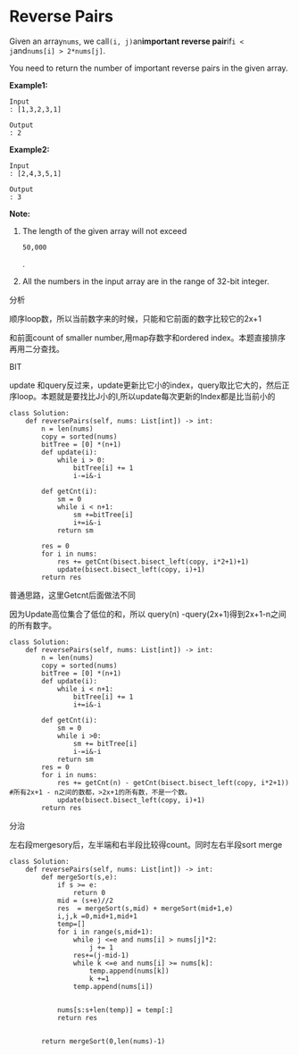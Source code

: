 # Reverse Pairs

Given an array`nums`, we call`(i, j)`an**important reverse pair**if`i < j`and`nums[i] > 2*nums[j]`.

You need to return the number of important reverse pairs in the given array.

**Example1:**

```text
Input
: [1,3,2,3,1]

Output
: 2
```

**Example2:**

```text
Input
: [2,4,3,5,1]

Output
: 3
```

**Note:**

1. The length of the given array will not exceed

   `50,000`

   .

2. All the numbers in the input array are in the range of 32-bit integer.

分析

顺序loop数，所以当前数字来的时候，只能和它前面的数字比较它的2x+1

和前面count of smaller number,用map存数字和ordered index。本题直接排序再用二分查找。

BIT

update 和query反过来，update更新比它小的index，query取比它大的，然后正序loop。本题就是要找比J小的I,所以update每次更新的Index都是比当前小的

```text
class Solution:
    def reversePairs(self, nums: List[int]) -> int:
        n = len(nums)
        copy = sorted(nums)
        bitTree = [0] *(n+1)
        def update(i):
            while i > 0:
                bitTree[i] += 1
                i-=i&-i

        def getCnt(i):
            sm = 0
            while i < n+1:
                sm +=bitTree[i]
                i+=i&-i
            return sm

        res = 0
        for i in nums:
            res += getCnt(bisect.bisect_left(copy, i*2+1)+1)
            update(bisect.bisect_left(copy, i)+1)
        return res
```

普通思路，这里Getcnt后面做法不同

因为Update高位集合了低位的和，所以 query\(n\) -query\(2x+1\)得到2x+1-n之间的所有数字。

```text
class Solution:
    def reversePairs(self, nums: List[int]) -> int:
        n = len(nums)
        copy = sorted(nums)
        bitTree = [0] *(n+1)
        def update(i):
            while i < n+1:
                bitTree[i] += 1
                i+=i&-i

        def getCnt(i):
            sm = 0
            while i >0:
                sm += bitTree[i]
                i-=i&-i
            return sm
        res = 0
        for i in nums:
            res += getCnt(n) - getCnt(bisect.bisect_left(copy, i*2+1)) #所有2x+1 - n之间的数都，>2x+1的所有数，不是一个数。
            update(bisect.bisect_left(copy, i)+1)
        return res
```

分治

左右段mergesory后，左半端和右半段比较得count。同时左右半段sort merge

```text
class Solution:
    def reversePairs(self, nums: List[int]) -> int:
        def mergeSort(s,e):
            if s >= e:
                return 0  
            mid = (s+e)//2
            res  = mergeSort(s,mid) + mergeSort(mid+1,e)
            i,j,k =0,mid+1,mid+1
            temp=[]
            for i in range(s,mid+1):                
                while j <=e and nums[i] > nums[j]*2: 
                    j += 1 
                res+=(j-mid-1)
                while k <=e and nums[i] >= nums[k]:                     
                    temp.append(nums[k])
                    k +=1
                temp.append(nums[i])


            nums[s:s+len(temp)] = temp[:]
            return res


        return mergeSort(0,len(nums)-1)
```

